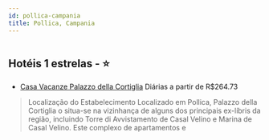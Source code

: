 ```yaml
---
id: pollica-campania
title: Pollica, Campania
---
```


<center><img src="https://i.travelapi.com/hotels/20000000/19440000/19432900/19432834/025ca28b_b.jpg" alt="" /></center>


## Hotéis 1 estrelas - ⭐️

-    [Casa Vacanze Palazzo della Cortiglia](https://www.hurb.com/hoteis/pollica/casa-vacanze-palazzo-della-cortiglia-JNP-JP865588?cmp=18055) Diárias a partir de R$264.73
   > Localização do Estabelecimento Localizado em Pollica, Palazzo della Cortiglia o situa-se na vizinhança de alguns dos principais ex-líbris da região, incluindo Torre di Avvistamento de Casal Velino e Marina de Casal Velino.  Este complexo de apartamentos e

